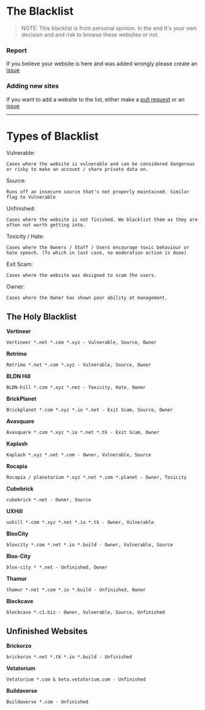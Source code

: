   
# The Blacklist
> NOTE: This blacklist is from personal opinion. In the end It's your own decision and and risk to browse these websites or not.

### Report
If you believe your website is here and was added wrongly please create an [issue](https://github.com/Shigetorum635/SBC-Blacklist/issues)

### Adding new sites
If you want to add a website to the list, either make a [pull request](https://github.com/Shigetorum635/SBC-Blacklist/pulls) or an [issue](https://github.com/Shigetorum635/SBC-Blacklist/issues)

----

# Types of Blacklist

Vulnerable:
```
Cases where the website is vulnerable and can be considered dangerous or risky to make an account / share private data on.
```
Source:
```
Runs off an insecure source that's not properly maintained. Similar flag to Vulnerable
```
Unfinished:
```
Cases where the website is not finished. We blacklist them as they are often not worth getting into.
```
Toxicity / Hate: 
```
Cases where the Owners / Staff / Users encourage toxic behaviour or hate speech. (To which in last case, no moderation action is done)
```

Exit Scam:
```
Cases where the website was designed to scam the users.
```

Owner:
```
Cases where the Owner has shown poor ability at management.
```

The Holy Blacklist
---
**Vertineer**
```
Vertineer *.net *.com *.xyz - Vulnerable, Source, Owner
```
**Retrimo**
```
Retrimo *.net *.com *.xyz - Vulnerable, Source, Owner
```
**BLDN Hill**
```
BLDN-hill *.com *.xyz *.net - Toxicity, Hate, Owner
```
**BrickPlanet**
```
Brickplanet *.com *.xyz *.io *.net - Exit Scam, Source, Owner
```
**Avasquare**
```
Avasquare *.com *.xyz *.io *.net *.tk - Exit Scam, Owner
```
**Kaplash**
```
Kaplash *.xyz *.net *.com - Owner, Vulnerable, Source
```
**Rocapia**
```
Rocapia / planetarium *.xyz *.net *.com *.planet - Owner, Toxicity
```
**Cubebrick**
```
cubebrick *.net - Owner, Source
```
**UXHill**
```
uxhill *.com *.xyz *.net *.io *.tk - Owner, Vulnerable
```
**BloxCity**
```
bloxcity *.com *.net *.io *.build - Owner, Vulnerable, Source
```
**Blox-City**
```
blox-city * *.net - Unfinished, Owner
```
**Thamur**
```
thamur *.net *.com *.io *.build - Unfinished, Owner
```
**Blockcave**
```
blockcave *.c1.biz - Owner, Vulnerable, Source, Unfinished
```
Unfinished Websites
---

**Brickorzo**
```
brickorzo *.net *.tk *.io *.build - Unfinished
```

**Vetatorium**
```
Vetatorium *.com & beta.vetatorium.com - Unfinished
```
**Buildaverse**
```
Buildaverse *.com - Unfinished
```
